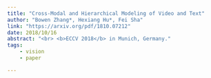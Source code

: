 ```yaml
---
title: "Cross-Modal and Hierarchical Modeling of Video and Text"
author: "Bowen Zhang*, Hexiang Hu*, Fei Sha"
link: "https://arxiv.org/pdf/1810.07212"
date: 2018/10/16
abstract: "<br> <b>ECCV 2018</b> in Munich, Germany."
tags:
    - vision
    - paper

---
```

